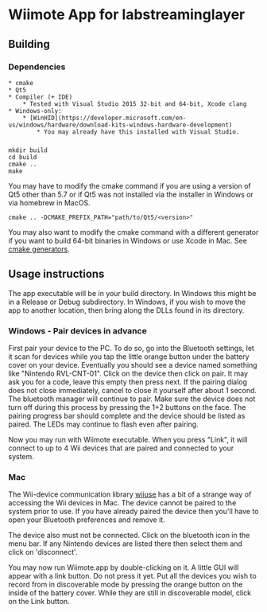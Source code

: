 # Wiimote App for labstreaminglayer

## Building

### Dependencies

    * cmake
    * Qt5
    * Compiler (+ IDE)
        * Tested with Visual Studio 2015 32-bit and 64-bit, Xcode clang
    * Windows-only:
        * [WinHID](https://developer.microsoft.com/en-us/windows/hardware/download-kits-windows-hardware-development)
            * You may already have this installed with Visual Studio.

### 

```
mkdir build
cd build
cmake ..
make
```

You may have to modify the cmake command if you are using a version of Qt5
other than 5.7 or if Qt5 was not installed via the installer in Windows
or via homebrew in MacOS.

`cmake .. -DCMAKE_PREFIX_PATH="path/to/Qt5/<version>"`

You may also want to modify the cmake command with a different generator
if you want to build 64-bit binaries in Windows or use Xcode in Mac.
See [cmake generators](https://cmake.org/cmake/help/latest/manual/cmake-generators.7.html).

## Usage instructions

The app executable will be in your build directory.
In Windows this might be in a Release or Debug subdirectory.
In Windows, if you wish to move the app to another location,
then bring along the DLLs found in its directory.

### Windows - Pair devices in advance

First pair your device to the PC. To do so, go into the Bluetooth settings,
let it scan for devices while you tap the little orange button under the
battery cover on your device. Eventually you should see a device named
something like "Nintendo RVL-CNT-01". Click on the device then click on pair.
It may ask you for a code, leave this empty then press next.
If the pairing dialog does not close immediately, cancel to close it yourself
after about 1 second. The bluetooth manager will continue to pair. Make sure
the device does not turn off during this process by pressing the 1+2 buttons
on the face. The pairing progress bar should complete and the device should be
listed as paired. The LEDs may continue to flash even after pairing.

Now you may run with Wiimote executable. When you press "Link", it will
connect to up to 4 Wii devices that are paired and connected to your system.

### Mac

The Wii-device communication library [wiiuse](https://github.com/rpavlik/wiiuse)
has a bit of a strange way of accessing the Wii devices in Mac. The device
cannot be paired to the system prior to use. If you have already paired the
device then you'll have to open your Bluetooth preferences and remove it.

The device also must not be connected. Click on the bluetooth icon in the
menu bar. If any Nintendo devices are listed there then select them and
click on 'disconnect'.

You may now run Wiimote.app by double-clicking on it.
A little GUI will appear with a link button. Do not press it yet.
Put all the devices you wish to record from in discoverable mode
by pressing the orange button on the inside of the battery cover.
While they are still in discoverable model, click on the Link button.